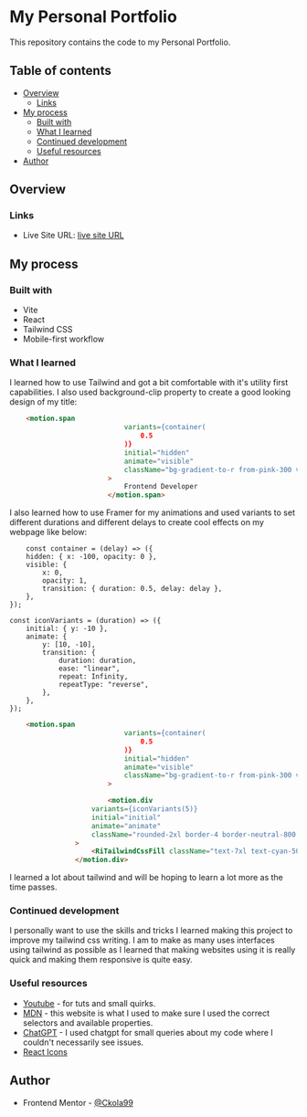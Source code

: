 # My Personal Portfolio

This repository contains the code to my Personal Portfolio.

## Table of contents

- [Overview](#overview)
     - [Links](#links)
- [My process](#my-process)
     - [Built with](#built-with)
     - [What I learned](#what-i-learned)
     - [Continued development](#continued-development)
     - [Useful resources](#useful-resources)
- [Author](#author)

## Overview

### Links

- Live Site URL: [live site URL](/)

## My process

### Built with

- Vite
- React
- Tailwind CSS
- Mobile-first workflow

### What I learned

I learned how to use Tailwind and got a bit comfortable with it's utility first capabilities. I also used background-clip property to create a good looking design of my title:

```HTML
	<motion.span
							variants={container(
								0.5
							)}
							initial="hidden"
							animate="visible"
							className="bg-gradient-to-r from-pink-300 via-slate-500 to-purple-500 bg-clip-text text-4xl tracking-tight text-transparent"
						>
							Frontend Developer
						</motion.span>
```

I also learned how to use Framer for my animations and used variants to set different durations and different delays to create cool effects on my webpage like below:

```JS
	const container = (delay) => ({
	hidden: { x: -100, opacity: 0 },
	visible: {
		x: 0,
		opacity: 1,
		transition: { duration: 0.5, delay: delay },
	},
});

const iconVariants = (duration) => ({
	initial: { y: -10 },
	animate: {
		y: [10, -10],
		transition: {
			duration: duration,
			ease: "linear",
			repeat: Infinity,
			repeatType: "reverse",
		},
	},
});
```

```HTML
	<motion.span
							variants={container(
								0.5
							)}
							initial="hidden"
							animate="visible"
							className="bg-gradient-to-r from-pink-300 via-slate-500 to-purple-500 bg-clip-text text-4xl tracking-tight text-transparent"
						>

						<motion.div
					variants={iconVariants(5)}
					initial="initial"
					animate="animate"
					className="rounded-2xl border-4 border-neutral-800 p-4"
				>
					<RiTailwindCssFill className="text-7xl text-cyan-500" />
				</motion.div>
```

I learned a lot about tailwind and will be hoping to learn a lot more as the time passes.

### Continued development

I personally want to use the skills and tricks I learned making this project to improve my tailwind css writing. I am to make as many uses interfaces using tailwind as possible as I learned that making websites using it is really quick and making them responsive is quite easy.

### Useful resources

- [Youtube](https://youtube.com) - for tuts and small quirks.
- [MDN](https://developer.mozilla.org/en-US/) - this website is what I used to make sure I used the correct selectors and available properties.
- [ChatGPT](https://chatgpt.com) - I used chatgpt for small queries about my code where I couldn't necessarily see issues.
- [React Icons](https://react-icons.github.io/react-icons/)

## Author

- Frontend Mentor - [@Ckola99](https://www.frontendmentor.io/profile/Ckola99)
